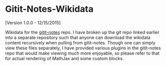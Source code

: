 Gitit-Notes-Wikidata
====================

[Version 1.0.0 - 12/15/2015]

Wikidata for the [gitit-notes](https://github.com/jrpotter/gitit-notes) repo. I have broken up the git repo linked earlier into
a separate repository such that anyone can download the wikidata content recursively when pulling from gitit-notes. Though
one can simply view these files separately, I have provided various plugins in the gitit-notes repo that would make viewing
much more enjoyable, so please refer to that for actual rendering of MathJax and some custom blocks.
